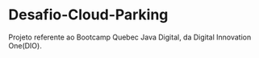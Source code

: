 # Desafio-Cloud-Parking
Projeto referente ao Bootcamp Quebec Java Digital, da Digital Innovation One(DIO).
